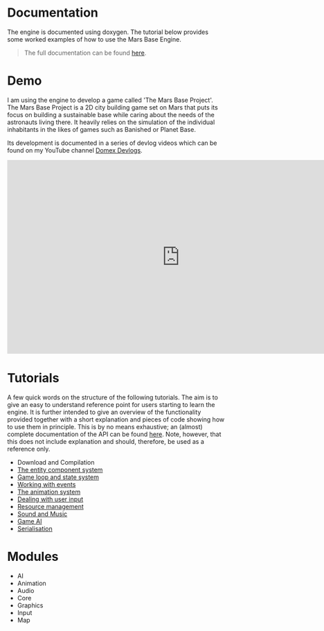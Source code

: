 # Documentation
The engine is documented using doxygen.
The tutorial below provides some worked examples of how to use the Mars Base Engine.

>The full documentation can be found [here](Doxygen/html/index.html).

# Demo
I am using the engine to develop a game called 'The Mars Base Project'. The Mars Base Project is a 2D city building game set on Mars that puts its focus on building a sustainable base while caring about the needs of the astronauts living there. It heavily relies on the simulation of the individual inhabitants in the likes of games such as Banished or Planet Base.

Its development is documented in a series of devlog videos which can be found on my YouTube channel [Domex Devlogs](https://www.youtube.com/channel/UC8SGfIwAkb97874nAoMN3rg?view_as=subscriber).

<iframe width="795" height="447" src="https://www.youtube.com/embed/NfRin9Q3NWU" frameborder="0" allow="accelerometer; autoplay; encrypted-media; gyroscope; picture-in-picture" allowfullscreen></iframe>

# Tutorials
A few quick words on the structure of the following tutorials. The aim is to give an easy to understand reference point for users starting to learn the engine. It is further intended to give an overview of the functionality provided together with a short explanation and pieces of code showing how to use them in principle. This is by no means exhaustive; an (almost) complete documentation of the API can be found [here](Doxygen/index.html). Note, however, that this does not include explanation and should, therefore, be used as a reference only.


- Download and Compilation
- [The entity component system](Tutorials/EntityComponentSystem.md)
- [Game loop and state system](Tutorials/StateSystem.md)
- [Working with events](Tutorials/Events.md)
- [The animation system](Tutorials/Animation.md)
- [Dealing with user input](Tutorials/InputHandler.md)
- [Resource management](Tutorials/ResourceManagement.md)
- [Sound and Music](Tutorials/Audio.md)
- [Game AI](Tutorials/GameAI.md)
- [Serialisation](Tutorials/Serialisation.md)

# Modules

- AI
- Animation
- Audio
- Core
- Graphics
- Input
- Map

